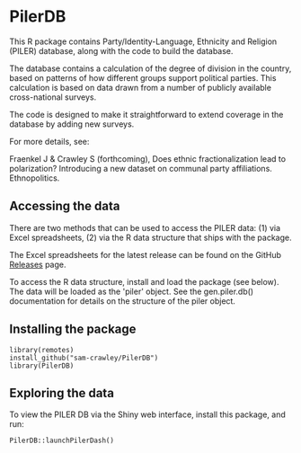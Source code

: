 # PilerDB

This R package contains Party/Identity-Language, Ethnicity and Religion (PILER)
database, along with the code to build the database.

The database contains a calculation of the degree of division in the country,
based on patterns of how different groups support political parties. This
calculation is based on data drawn from a number of publicly available
cross-national surveys.

The code is designed to make it straightforward to extend coverage in the
database by adding new surveys.

For more details, see:

Fraenkel J & Crawley S (forthcoming), Does ethnic fractionalization lead to polarization? Introducing a new dataset on communal party affiliations. Ethnopolitics.

## Accessing the data
There are two methods that can be used to access the PILER data: (1) via Excel
spreadsheets, (2) via the R data structure that ships with the package.

The Excel spreadsheets for the latest release can be found on the GitHub
[Releases](https://github.com/sam-crawley/PilerDB/releases/latest) page.

To access the R data structure, install and load the package (see below). The
data will be loaded as the 'piler' object. See the gen.piler.db() documentation
for details on the structure of the piler object.

## Installing the package

```
library(remotes)
install_github("sam-crawley/PilerDB")
library(PilerDB)
```

## Exploring the data

To view the PILER DB via the Shiny web interface, install this package, and run:

```
PilerDB::launchPilerDash()
```
